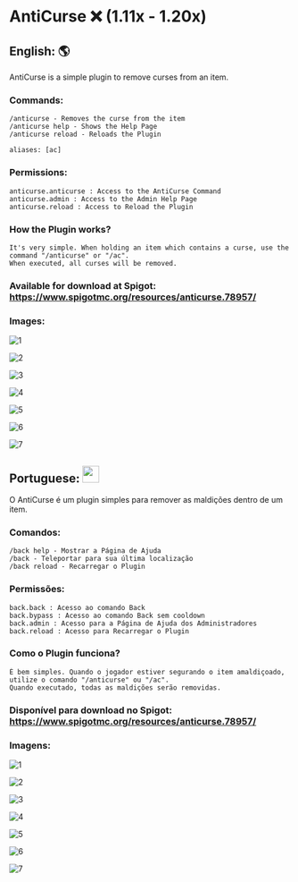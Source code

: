 # AntiCurse ❌ (1.11x - 1.20x)

## English: :earth_americas:
AntiCurse is a simple plugin to remove curses from an item.

### Commands:
    /anticurse - Removes the curse from the item
    /anticurse help - Shows the Help Page
    /anticurse reload - Reloads the Plugin

    aliases: [ac]

### Permissions:
    anticurse.anticurse : Access to the AntiCurse Command
    anticurse.admin : Access to the Admin Help Page
    anticurse.reload : Access to Reload the Plugin

### How the Plugin works?
    It's very simple. When holding an item which contains a curse, use the command "/anticurse" or "/ac". 
    When executed, all curses will be removed.

### Available for download at Spigot: https://www.spigotmc.org/resources/anticurse.78957/

### Images:
![1](https://github.com/GFelberg/AntiCurse/assets/41524430/98f8c9e8-27a4-4ee1-93bd-1596f4ca1c8f)

![2](https://github.com/GFelberg/AntiCurse/assets/41524430/41a65cc8-ddf3-4816-b2df-ba593b75fcd5)

![3](https://github.com/GFelberg/AntiCurse/assets/41524430/e4ff8c42-684a-419f-bea9-95c329a10040)

![4](https://github.com/GFelberg/AntiCurse/assets/41524430/b8de79c4-60fc-4247-a01a-1a58c627cf68)

![5](https://github.com/GFelberg/AntiCurse/assets/41524430/0afd350a-54c5-4f2b-8687-1958be7d16b0)

![6](https://github.com/GFelberg/AntiCurse/assets/41524430/2e8d6f5f-3089-4818-938b-6d2d2ec49ae8)

![7](https://github.com/GFelberg/AntiCurse/assets/41524430/36aa7077-e598-4d95-af7a-f66d0edcf22a)


## Portuguese: <img src="https://github.com/GFelberg/AntiCurse/assets/41524430/1dd09c0b-5594-48dd-a6c6-3432306cabf3" width="30" height="30">
O AntiCurse é um plugin simples para remover as maldições dentro de um item.

### Comandos:
    /back help - Mostrar a Página de Ajuda
    /back - Teleportar para sua última localização
    /back reload - Recarregar o Plugin
  
### Permissões:
    back.back : Acesso ao comando Back
    back.bypass : Acesso ao comando Back sem cooldown
    back.admin : Acesso para a Página de Ajuda dos Administradores
    back.reload : Acesso para Recarregar o Plugin

### Como o Plugin funciona?
    É bem simples. Quando o jogador estiver segurando o item amaldiçoado, utilize o comando "/anticurse" ou "/ac". 
    Quando executado, todas as maldições serão removidas.

### Disponível para download no Spigot: https://www.spigotmc.org/resources/anticurse.78957/

### Imagens:

![1](https://github.com/GFelberg/AntiCurse/assets/41524430/98f8c9e8-27a4-4ee1-93bd-1596f4ca1c8f)

![2](https://github.com/GFelberg/AntiCurse/assets/41524430/41a65cc8-ddf3-4816-b2df-ba593b75fcd5)

![3](https://github.com/GFelberg/AntiCurse/assets/41524430/e4ff8c42-684a-419f-bea9-95c329a10040)

![4](https://github.com/GFelberg/AntiCurse/assets/41524430/b8de79c4-60fc-4247-a01a-1a58c627cf68)

![5](https://github.com/GFelberg/AntiCurse/assets/41524430/0afd350a-54c5-4f2b-8687-1958be7d16b0)

![6](https://github.com/GFelberg/AntiCurse/assets/41524430/2e8d6f5f-3089-4818-938b-6d2d2ec49ae8)

![7](https://github.com/GFelberg/AntiCurse/assets/41524430/36aa7077-e598-4d95-af7a-f66d0edcf22a)
